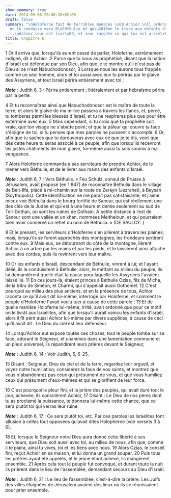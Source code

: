 ```yaml
---
show_summary: true
date: 2024-09-06 20:00:38+02:00
draft: false
summary: "\nHoloferne fait de terribles menaces \xE0 Achior.\nIl ordonne qu\u2019\
  on le conduise vers B\xE9thulie et qu\u2019on le livre aux enfants d\u2019Isra\xEB\
  l.\nAchior leur est livr\xE9, et leur raconte ce qui lui est arriv\xE9.\n"
title: Chapitre 6
---
```





1 Or il arriva que, lorsqu'ils eurent cessé de parler, Holoferne, extrêmement indigné, dit à Achior :2 Parce que tu nous as prophétisé, disant que la nation d'Israël est défendue par son Dieu, afin que je te montre qu'il n'est pas de Dieu si ce n'est Nabuchodonosor, 3 Lorsque nous les aurons tous frappés comme un seul homme, alors et toi aussi avec eux tu périras par le glaive des Assyriens, et tout Israël périra entièrement avec toi ;

***Note*** :  Judith 6, 3 : Périra entièrement ; littéralement et par hébraïsme périra par la perte.

4 Et tu reconnaîtras ainsi que Nabuchodonosor est le maître de toute la terre; et alors le glaive de ma milice passera à travers les flancs, et, percé, tu tomberas parmi les blessés d'Israël, et tu ne respireras plus que pour être exterminé avec eux. 5 Mais cependant, si tu crois que ta prophétie soit vraie, que ton visage ne s'abatte point; et que la pâleur qui couvre ta face s'éloigne de toi, si tu penses que mes paroles ne puissent s'accomplir. 6 Or, afin que tu saches que tu éprouveras avec eux ce que je te dis, voici que dès cette heure tu seras associé à ce peuple, afin que lorsqu'ils recevront les justes châtiments de mon glaive, toi-même aussi tu sois soumis à ma vengeance.


7 Alors Holoferne commanda à ses serviteurs de prendre Achior, de le mener vers Béthulie, et de le livrer aux mains des enfants d'Israël.

***Note*** :  Judith 6, 7 : Vers Béthulie. « Feu Schulz, consul de Prusse à Jérusalem, avait proposé [en 1 847] de reconnaître Béthulia dans le village de Beit-Ilfa, placé à mi-chemin sur la route de Zerayn (Jezrahel), à Beysan (Scythopolis). Cette identification ne me paraît pas satisfaisante, et j’aime mieux voir Béthulia dans le bourg fortifié de Sanour, qui est réellement une des clés de la Judée et qui est à une heure et demie seulement au sud de Tell-Dothan, où sont les ruines de Dothaïn. A petite distance à l’est de Sanour sont une vallée et un khan, nommées Meitheloun, et qui pourraient bien avoir conservé un reflet du nom de Béthulia. » (DE SAULCY. )

8 Et le prenant, les serviteurs d'Holoferne s'en allèrent à travers les plaines; mais, lorsqu'ils se furent approchés des montagnes, les frondeurs sortirent contre eux. 9 Mais eux, se détournant du côté de la montagne, lièrent Achior à un arbre par les mains et par les pieds, et le laissèrent ainsi attaché avec des cordes, puis ils revinrent vers leur maître.


10 Or les enfants d'Israël, descendant de Béthulie, vinrent à lui; et l'ayant délié, ils le conduisirent à Béthulie; alors, le mettant au milieu du peuple, ils lui demandèrent quelle était la cause pour laquelle les Assyriens l'avaient laissé lié. 11 En ces jours-là, étaient princes à Béthulie Ozias, fils de Micha, de la tribu de Siméon, et Charmi, qui s'appelait aussi Gothoniel. 12 C'est pourquoi au milieu des plus anciens, et en la présence de tous, Achior raconta ce qu'il avait dit lui-même, interrogé par Holoferne, et comment le peuple d'Holoferne l'avait voulu tuer à cause de cette parole ; 13 Et de quelle manière Holoferne lui-même, irrité, avait ordonné que pour ce motif on le livrât aux Israélites, afin que lorsqu'il aurait vaincu les enfants d'Israël, alors il fît périr aussi Achior lui-même par divers supplices, à cause de ceci qu'il avait dit : Le Dieu du ciel est leur défenseur.


14 Lorsqu'Achior eut exposé toutes ces choses, tout le peuple tomba sur sa face, adorant le Seigneur, et unanimes dans une lamentation commune et un pleur universel, ils répandirent leurs prières devant le Seigneur,

***Note*** :  Judith 6, 14 : Voir Judith, 5, 6-25.

15 Disant : Seigneur, Dieu du ciel et de la terre, regardez leur orgueil, et voyez notre humiliation; considérez la face de vos saints, et montrez que vous n'abandonnez pas ceux qui présument de vous, et que vous humiliez ceux qui présument d'eux-mêmes et qui se glorifient de leur force.


16 C'est pourquoi le pleur fini, et la prière des peuples, qui avait duré tout le jour, achevée, ils consolèrent Achior, 17 Disant : Le Dieu de nos pères dont tu as proclamé la puissance, te donnera lui-même cette chance, que ce sera plutôt toi qui verras leur ruine.

***Note*** :  Judith 6, 17 : Ce sera plutôt toi, etc. Par ces paroles les Israélites font allusion à celles tout opposées qu’avait dites Holopherne (voir versets 3 à 6).

18 Et, lorsque le Seigneur notre Dieu aura donné cette liberté à ses serviteurs, que Dieu soit aussi avec toi, au milieu de nous, afin que, comme il te plaira, ainsi tu vives, toi et les tiens avec nous. 19 Alors Ozias, le conseil fini, reçut Achior en sa maison, et lui donna un grand souper. 20 Puis tous les prêtres ayant été appelés, et le jeûne étant achevé, ils mangèrent ensemble. 21 Après cela tout le peuple fut convoqué, et durant toute la nuit ils prièrent dans le lieu de l'assemblée, demandant secours au Dieu d'Israël.

***Note*** :  Judith 6, 21 : Le lieu de l’assemblée, c’est-à-dire la prière. Les Juifs des villes éloignées de Jérusalem avaient des lieux où ils se réunissaient pour prier ensemble.

